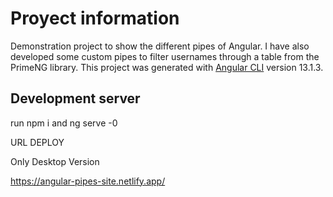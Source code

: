 # Proyect information

Demonstration project to show the different pipes of Angular. I have also developed some custom pipes to filter usernames through a table from the PrimeNG library.
This project was generated with [Angular CLI](https://github.com/angular/angular-cli) version 13.1.3.

## Development server

run npm i and ng serve -0

URL DEPLOY

Only Desktop Version

https://angular-pipes-site.netlify.app/

